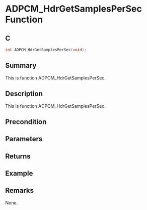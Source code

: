# ADPCM_HdrGetSamplesPerSec Function

## C

```c
int ADPCM_HdrGetSamplesPerSec(void);
```

## Summary
This is function ADPCM_HdrGetSamplesPerSec.

## Description
This is function ADPCM_HdrGetSamplesPerSec.

## Precondition

## Parameters

## Returns

## Example

## Remarks
None.